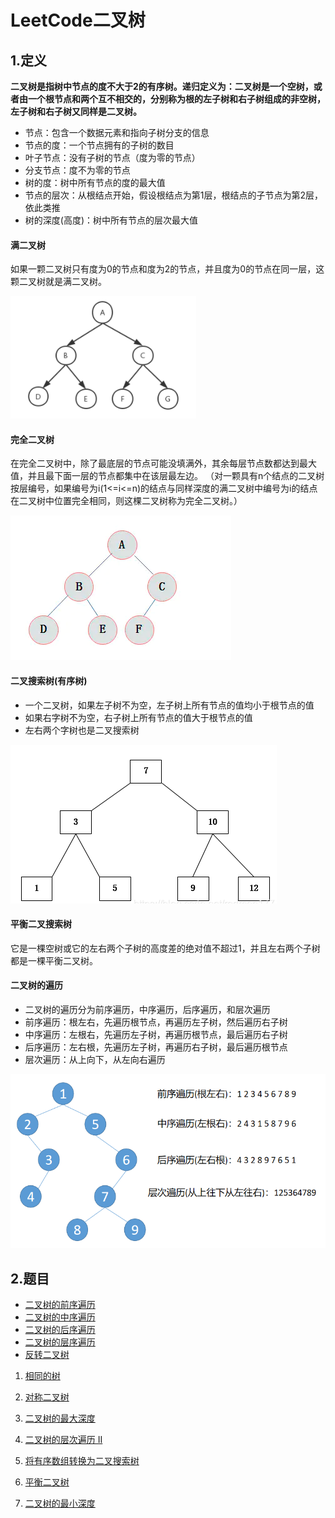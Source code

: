 # LeetCode二叉树
## 1.定义
**二叉树是指树中节点的度不大于2的有序树。递归定义为：二叉树是一个空树，或者由一个根节点和两个互不相交的，分别称为根的左子树和右子树组成的非空树，左子树和右子树又同样是二叉树。**
* 节点：包含一个数据元素和指向子树分支的信息
* 节点的度：一个节点拥有的子树的数目
* 叶子节点：没有子树的节点（度为零的节点）
* 分支节点：度不为零的节点
* 树的度：树中所有节点的度的最大值
* 节点的层次：从根结点开始，假设根结点为第1层，根结点的子节点为第2层，依此类推
* 树的深度(高度)：树中所有节点的层次最大值

#### 满二叉树
如果一颗二叉树只有度为0的节点和度为2的节点，并且度为0的节点在同一层，这颗二叉树就是满二叉树。

![](../pic/leetcode_tree/manerchashu.png)
#### 完全二叉树
在完全二叉树中，除了最底层的节点可能没填满外，其余每层节点数都达到最大值，并且最下面一层的节点都集中在该层最左边。
（对一颗具有n个结点的二叉树按层编号，如果编号为i(1<=i<=n)的结点与同样深度的满二叉树中编号为i的结点在二叉树中位置完全相同，则这棵二叉树称为完全二叉树。）

![](../pic/leetcode_tree/wanquantree.png)
#### 二叉搜索树(有序树)
* 一个二叉树，如果左子树不为空，左子树上所有节点的值均小于根节点的值
* 如果右字树不为空，右子树上所有节点的值大于根节点的值
* 左右两个字树也是二叉搜索树

![](../pic/leetcode_tree/paixutree.png)

#### 平衡二叉搜索树
它是一棵空树或它的左右两个子树的高度差的绝对值不超过1，并且左右两个子树都是一棵平衡二叉树。

#### 二叉树的遍历
* 二叉树的遍历分为前序遍历，中序遍历，后序遍历，和层次遍历
* 前序遍历：根左右，先遍历根节点，再遍历左子树，然后遍历右子树
* 中序遍历：左根右，先遍历左子树，再遍历根节点，最后遍历右子树
* 后序遍历：左右根，先遍历左子树，再遍历右子树，最后遍历根节点
* 层次遍历：从上向下，从左向右遍历

![](../pic/leetcode_tree/bianlitree.png)

## 2.题目
* [二叉树的前序遍历](二叉树的前序遍历.md)
* [二叉树的中序遍历](二叉树的中序遍历.md)
* [二叉树的后序遍历](二叉树的后序遍历.md)
* [二叉树的层序遍历](二叉树的层序遍历.md)
* [反转二叉树](反转二叉树.md)

1. [相同的树](相同的树.md)

2. [对称二叉树](对称二叉树.md)
3. [二叉树的最大深度](二叉树的最大深度.md)
4. [二叉树的层次遍历 II](二叉树的层次遍历II.md)
5. [将有序数组转换为二叉搜索树](将有序数组转换为二叉搜索树.md)
6. [平衡二叉树](平衡二叉树.md)
7. [二叉树的最小深度](二叉树的最小深度.md)
